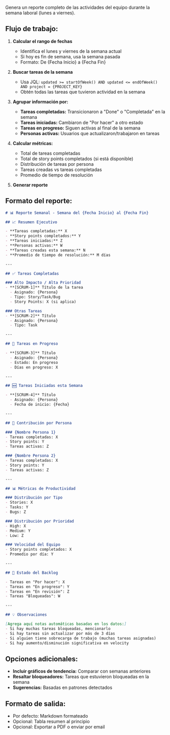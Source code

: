 Genera un reporte completo de las actividades del equipo durante la semana laboral (lunes a viernes).

## Flujo de trabajo:

1. **Calcular el rango de fechas**
   - Identifica el lunes y viernes de la semana actual
   - Si hoy es fin de semana, usa la semana pasada
   - Formato: De {Fecha Inicio} a {Fecha Fin}

2. **Buscar tareas de la semana**
   - Usa JQL: `updated >= startOfWeek() AND updated <= endOfWeek() AND project = {PROJECT_KEY}`
   - Obtén todas las tareas que tuvieron actividad en la semana

3. **Agrupar información por:**
   - **Tareas completadas:** Transicionaron a "Done" o "Completada" en la semana
   - **Tareas iniciadas:** Cambiaron de "Por hacer" a otro estado
   - **Tareas en progreso:** Siguen activas al final de la semana
   - **Personas activas:** Usuarios que actualizaron/trabajaron en tareas

4. **Calcular métricas:**
   - Total de tareas completadas
   - Total de story points completados (si está disponible)
   - Distribución de tareas por persona
   - Tareas creadas vs tareas completadas
   - Promedio de tiempo de resolución

5. **Generar reporte**

## Formato del reporte:

```markdown
# 📊 Reporte Semanal - Semana del {Fecha Inicio} al {Fecha Fin}

## 📈 Resumen Ejecutivo

- **Tareas completadas:** X
- **Story points completados:** Y
- **Tareas iniciadas:** Z
- **Personas activas:** W
- **Tareas creadas esta semana:** N
- **Promedio de tiempo de resolución:** M días

---

## ✅ Tareas Completadas

### Alto Impacto / Alta Prioridad
- **[SCRUM-1]** Título de la tarea
  - Asignado: {Persona}
  - Tipo: Story/Task/Bug
  - Story Points: X (si aplica)

### Otras Tareas
- **[SCRUM-2]** Título
  - Asignado: {Persona}
  - Tipo: Task

---

## 🔄 Tareas en Progreso

- **[SCRUM-3]** Título
  - Asignado: {Persona}
  - Estado: En progreso
  - Días en progreso: X

---

## 🆕 Tareas Iniciadas esta Semana

- **[SCRUM-4]** Título
  - Asignado: {Persona}
  - Fecha de inicio: {Fecha}

---

## 👥 Contribución por Persona

### {Nombre Persona 1}
- Tareas completadas: X
- Story points: Y
- Tareas activas: Z

### {Nombre Persona 2}
- Tareas completadas: X
- Story points: Y
- Tareas activas: Z

---

## 📊 Métricas de Productividad

### Distribución por Tipo
- Stories: X
- Tasks: Y
- Bugs: Z

### Distribución por Prioridad
- High: X
- Medium: Y
- Low: Z

### Velocidad del Equipo
- Story points completados: X
- Promedio por día: Y

---

## 🎯 Estado del Backlog

- Tareas en "Por hacer": X
- Tareas en "En progreso": Y
- Tareas en "En revisión": Z
- Tareas "Bloqueadas": W

---

## 💡 Observaciones

[Agrega aquí notas automáticas basadas en los datos:]
- Si hay muchas tareas bloqueadas, mencionarlo
- Si hay tareas sin actualizar por más de 3 días
- Si alguien tiene sobrecarga de trabajo (muchas tareas asignadas)
- Si hay aumento/disminución significativa en velocity
```

## Opciones adicionales:

- **Incluir gráficos de tendencia:** Comparar con semanas anteriores
- **Resaltar bloqueadores:** Tareas que estuvieron bloqueadas en la semana
- **Sugerencias:** Basadas en patrones detectados

## Formato de salida:

- Por defecto: Markdown formateado
- Opcional: Tabla resumen al principio
- Opcional: Exportar a PDF o enviar por email

